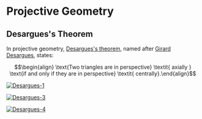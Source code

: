# Projective Geometry

## Desargues's Theorem

In projective geometry, [Desargues's theorem](https://en.wikipedia.org/wiki/Desargues%27s_theorem), named after [Girard Desargues](https://en.wikipedia.org/wiki/Girard_Desargues), states:

$$\begin{align} \text{Two triangles are in perspective} \textit{ axially } \text{if and only if they are in perspective} \textit{ centrally}.\end{align}$$

[![Desargues-1](https://github.com/newell/newell.github.io/assets/4163356/5afd3e96-ad87-4026-b25e-e3a0c5efc5db)](https://github.com/newell/newell.github.io/assets/4163356/5afd3e96-ad87-4026-b25e-e3a0c5efc5db)

[![Desargues-3](https://github.com/newell/newell.github.io/assets/4163356/5b05a3dc-a2f0-43be-a953-eac480619be5)](https://github.com/newell/newell.github.io/assets/4163356/5b05a3dc-a2f0-43be-a953-eac480619be5)

[![Desargues-4](https://github.com/newell/newell.github.io/assets/4163356/5a507907-6f80-41ab-b512-7b1fc0aed550)](https://github.com/newell/newell.github.io/assets/4163356/5a507907-6f80-41ab-b512-7b1fc0aed550)
